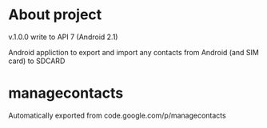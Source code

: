 # About project
v.1.0.0 write to API 7 (Android 2.1)

Android appliction to export and import any contacts from Android (and SIM card) to SDCARD

# managecontacts
Automatically exported from code.google.com/p/managecontacts
